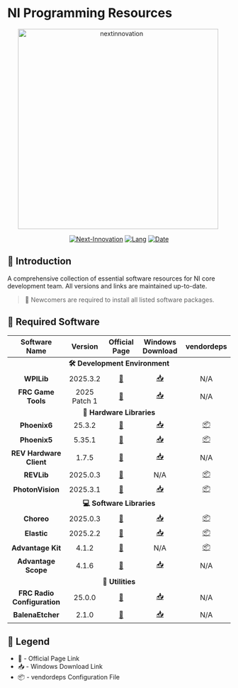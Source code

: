 # NI Programming Resources

<div align="center">

<img src="https://nifornextinnovation.com/image/NILogo-643D73.svg" alt="nextinnovation" width="452" style="margin-left: -4px;">

[![Next-Innovation](https://img.shields.io/badge/Next-Innovation-blueviolet?style=for-the-badge)](https://github.com/FRCNextInnovation)
[![Lang](https://img.shields.io/badge/Lang-en--US-Green?style=for-the-badge)]()
[![Date](https://img.shields.io/badge/Date-2025.4.5-blue?style=for-the-badge)]()
</div>

## 📝 Introduction

A comprehensive collection of essential software resources for NI core development team. All versions and links are maintained up-to-date.

> 🔔 Newcomers are required to install all listed software packages.

## 🔗 Required Software

<table>
<thead>
  <tr>
    <th align="center">Software Name</th>
    <th align="center">Version</th>
    <th align="center">Official Page</th>
    <th align="center">Windows Download</th>
    <th align="center">vendordeps</th>
  </tr>
</thead>
<tbody>
  <tr>
    <td align="center" colspan="5"><b>🛠️ Development Environment</b></td>
  </tr>
  <tr>
    <td align="center"><b>WPILib</b></td>
    <td align="center">2025.3.2</td>
    <td align="center"><a href="https://github.com/wpilibsuite/allwpilib/releases">🔗</a></td>
    <td align="center"><a href="https://packages.wpilib.workers.dev/installer/v2025.3.1/Win64/WPILib_Windows-2025.3.2.iso">📥</a></td>
    <td align="center">N/A</td>
  </tr>
  <tr>
    <td align="center"><b>FRC Game Tools</b></td>
    <td align="center">2025 Patch 1</td>
    <td align="center"><a href="https://www.ni.com/zh-cn/support/downloads/drivers/download.frc-game-tools.html">🔗</a></td>
    <td align="center"><a href="https://download.ni.com/support/nipkg/products/ni-f/ni-frc-2025-game-tools/25.0/offline/ni-frc-2025-game-tools_25.0.1_offline.iso">📥</a></td>
    <td align="center">N/A</td>
  </tr>
  <tr>
    <td align="center" colspan="5"><b>🔄 Hardware Libraries</b></td>
  </tr>
  <tr>
    <td align="center"><b>Phoenix6</b></td>
    <td align="center">25.3.2</td>
    <td align="center"><a href="https://github.com/CrossTheRoadElec/Phoenix-Releases/releases">🔗</a></td>
    <td align="center"><a href="https://github.com/CrossTheRoadElec/Phoenix-Releases/releases/download/v25.2.2/Phoenix-Offline_v25.2.2.exe">📥</a></td>
    <td align="center"><a href="https://maven.ctr-electronics.com/release/com/ctre/phoenix6/latest/Phoenix6-frc2025-latest.json">📦</a></td>
  </tr>
  <tr>
    <td align="center"><b>Phoenix5</b></td>
    <td align="center">5.35.1</td>
    <td align="center"><a href="https://github.com/CrossTheRoadElec/Phoenix-Releases/releases">🔗</a></td>
    <td align="center"><a href="https://github.com/CrossTheRoadElec/Phoenix-Releases/releases/download/v25.2.2/Phoenix-Offline_v25.2.2.exe">📥</a></td>
    <td align="center"><a href="https://maven.ctr-electronics.com/release/com/ctre/phoenix/Phoenix5-frc2025-latest.json">📦</a></td>
  </tr>
  <tr>
    <td align="center"><b>REV Hardware Client</b></td>
    <td align="center">1.7.5</td>
    <td align="center"><a href="https://docs.revrobotics.com/rev-hardware-client">🔗</a></td>
    <td align="center"><a href="https://github.com/REVrobotics/REV-Software-Binaries/releases/download/rhc-1.7.5/REV-Hardware-Client-Setup-1.7.5.exe">📥</a></td>
    <td align="center">N/A</td>
  </tr>
  <tr>
    <td align="center"><b>REVLib</b></td>
    <td align="center">2025.0.3</td>
    <td align="center"><a href="https://docs.revrobotics.com/revlib/install">🔗</a></td>
    <td align="center">N/A</td>
    <td align="center"><a href="https://software-metadata.revrobotics.com/REVLib-2025.json">📦</a></td>
  </tr>
  <tr>
    <td align="center"><b>PhotonVision</b></td>
    <td align="center">2025.3.1</td>
    <td align="center"><a href="https://github.com/PhotonVision/photonvision/releases">🔗</a></td>
    <td align="center"><a href="https://github.com/PhotonVision/photonvision/releases/download/v2025.2.1/photonvision-v2025.3.1-linuxarm64_orangepi5.img.xz">📥</a></td>
    <td align="center"><a href="https://github.com/PhotonVision/photonvision/releases/download/v2025.2.1/photonlib-v2025.3.1.json">📦</a></td>
  </tr>
  <tr>
    <td align="center" colspan="5"><b>💻 Software Libraries</b></td>
  </tr>
  <tr>
    <td align="center"><b>Choreo</b></td>
    <td align="center">2025.0.3</td>
    <td align="center"><a href="https://github.com/SleipnirGroup/Choreo/releases">🔗</a></td>
    <td align="center"><a href="https://github.com/SleipnirGroup/Choreo/releases/download/v2025.0.3/Choreo-v2025.0.3-Windows-x86_64-setup.exe">📥</a></td>
    <td align="center"><a href="https://lib.choreo.autos/dep/ChoreoLib2025.json">📦</a></td>
  </tr>
  <tr>
    <td align="center"><b>Elastic</b></td>
    <td align="center">2025.2.2</td>
    <td align="center"><a href="https://github.com/Gold872/elastic-dashboard/releases">🔗</a></td>
    <td align="center"><a href="https://github.com/Gold872/elastic-dashboard/releases/download/v2025.2.2/elastic-setup-windows.exe">📥</a></td>
    <td align="center"><a href="https://github.com/Gold872/elastic-dashboard/blob/main/elasticlib/Elastic.java">📦</a></td>
  </tr>
  <tr>
    <td align="center"><b>Advantage Kit</b></td>
    <td align="center">4.1.2</td>
    <td align="center"><a href="https://github.com/Mechanical-Advantage/AdvantageKit/releases">🔗</a></td>
    <td align="center">N/A</td>
    <td align="center"><a href="https://github.com/Mechanical-Advantage/AdvantageKit/releases/download/v4.1.2/AdvantageKit.json">📦</a></td>
  </tr>
  <tr>
    <td align="center"><b>Advantage Scope</b></td>
    <td align="center">4.1.6</td>
    <td align="center"><a href="https://github.com/Mechanical-Advantage/AdvantageScope/releases">🔗</a></td>
    <td align="center"><a href="https://github.com/Mechanical-Advantage/AdvantageScope/releases/download/v4.1.6/advantagescope-win-x64-v4.1.6.exe">📥</a></td>
    <td align="center">N/A</td>
  </tr>
  <tr>
    <td align="center" colspan="5"><b>🔧 Utilities</b></td>
  </tr>
  <tr>
    <td align="center"><b>FRC Radio Configuration</b></td>
    <td align="center">25.0.0</td>
    <td align="center"><a href="https://docs.wpilib.org/en/stable/docs/zero-to-robot/step-3/openmesh.html">🔗</a></td>
    <td align="center"><a href="https://firstfrc.blob.core.windows.net/frc2025/Radio/FRC_Radio_Configuration_25_0_0.zip">📥</a></td>
    <td align="center">N/A</td>
  </tr>
  <tr>
    <td align="center"><b>BalenaEtcher</b></td>
    <td align="center">2.1.0</td>
    <td align="center"><a href="https://github.com/balena-io/etcher/releases">🔗</a></td>
    <td align="center"><a href="https://github.com/balena-io/etcher/releases/download/v2.1.0/balenaEtcher-2.1.0.Setup.exe">📥</a></td>
    <td align="center">N/A</td>
  </tr>
</tbody>
</table>

## 📌 Legend

- 🔗 - Official Page Link
- 📥 - Windows Download Link
- 📦 - vendordeps Configuration File
